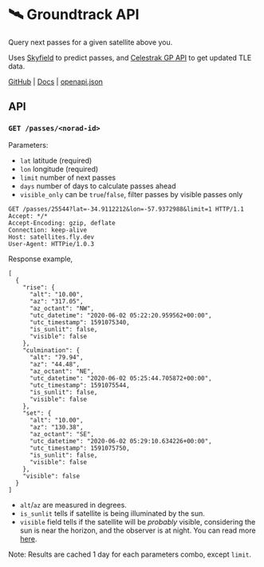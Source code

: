 # 🛰️ Groundtrack API

Query next passes for a given satellite above you.

Uses [Skyfield](https://github.com/skyfielders/python-skyfield) to predict passes, and [Celestrak GP API](https://celestrak.com/NORAD/documentation/gp-data-formats.php) to get updated TLE data.

[GitHub](https://github.com/redraw/satellite-passes-api) | [Docs](https://satellites.fly.dev/docs) | [openapi.json](https://github.com/redraw/satellite-passes-api/blob/master/app/static/openapi.json)

## API
### `GET /passes/<norad-id>`

Parameters:

- `lat` latitude (required)
- `lon` longitude (required)
- `limit` number of next passes
- `days` number of days to calculate passes ahead
- `visible_only` can be `true`/`false`, filter passes by visible passes only

```
GET /passes/25544?lat=-34.9112212&lon=-57.9372988&limit=1 HTTP/1.1
Accept: */*
Accept-Encoding: gzip, deflate
Connection: keep-alive
Host: satellites.fly.dev
User-Agent: HTTPie/1.0.3
```
Response example,
```
[
  {
    "rise": {
      "alt": "10.00",
      "az": "317.05",
      "az_octant": "NW",
      "utc_datetime": "2020-06-02 05:22:20.959562+00:00",
      "utc_timestamp": 1591075340,
      "is_sunlit": false,
      "visible": false
    },
    "culmination": {
      "alt": "79.94",
      "az": "44.48",
      "az_octant": "NE",
      "utc_datetime": "2020-06-02 05:25:44.705872+00:00",
      "utc_timestamp": 1591075544,
      "is_sunlit": false,
      "visible": false
    },
    "set": {
      "alt": "10.00",
      "az": "130.38",
      "az_octant": "SE",
      "utc_datetime": "2020-06-02 05:29:10.634226+00:00",
      "utc_timestamp": 1591075750,
      "is_sunlit": false,
      "visible": false
    },
    "visible": false
  }
]
```
- `alt`/`az` are measured in degrees.
- `is_sunlit` tells if satellite is being illuminated by the sun.
- `visible` field tells if the satellite will be _probably_ visible, considering the sun is near the horizon, and the observer is at night. You can read more [here](https://www.heavens-above.com/faq.aspx).

Note: Results are cached 1 day for each parameters combo, except `limit`.
